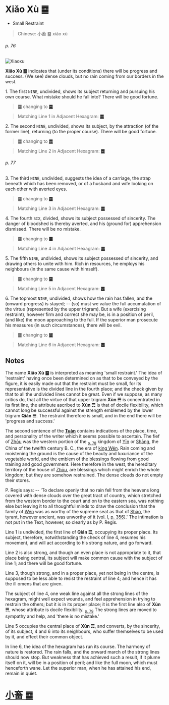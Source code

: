 # Xiǎo Xù ䷈

* Small Restraint

> Chinese: 小畜 ䷈ xiǎo xù

###### p. 76

![Xiaoxu](https://88o.io/wp-content/uploads/2018/09/09-e5b08fe7959cxiaoxu.jpg)

**Xiǎo Xù ䷈** indicates that (under its conditions) there will be progress and success. (We see) dense clouds, but no rain coming from our borders in the west.

1.<a name="9.1"></a> The first `NINE`, undivided, shows its subject returning and pursuing his own course. What mistake should he fall into? There will be good fortune.

> **䷈** changing to [**䷸**](e5b7bdxun.md)

> Matching Line 1 in Adjacent Hexagram: [**䷉**](e5b1a5lv.md#10.1)

2.<a name="9.2"></a> The second `NINE`, undivided, shows its subject, by the attraction (of the former line), returning (to the proper course). There will be good fortune.

> **䷈** changing to [**䷤**](e5aeb6e4babajiaren.md)

> Matching Line 2 in Adjacent Hexagram: [**䷉**](e5b1a5lv.md#10.2)

###### p. 77

3.<a name="9.3"></a> The third `NINE`, undivided, suggests the idea of a carriage, the strap beneath which has been removed, or of a husband and wife looking on each other with averted eyes.

> **䷈** changing to [**䷼**](e4b8ade5ad9azhongfu.md)

> Matching Line 3 in Adjacent Hexagram: [**䷉**](e5b1a5lv.md#10.3)

4.<a name="9.4"></a> The fourth `SIX`, divided, shows its subject possessed of sincerity. The danger of bloodshed is thereby averted, and his (ground for) apprehension dismissed. There will be no mistake.

> **䷈** changing to [**䷀**](e4b9beqian.md)

> Matching Line 4 in Adjacent Hexagram: [**䷉**](e5b1a5lv.md#10.4)

5.<a name="9.5"></a> The fifth `NINE`, undivided, shows its subject possessed of sincerity, and drawing others to unite with him. Rich in resources, he employs his neighbours (in the same cause with himself).

> **䷈** changing to [**䷙**](e5a4a7e89384daxu.md)

> Matching Line 5 in Adjacent Hexagram: [**䷉**](e5b1a5lv.md#10.5)

6.<a name="9.6"></a> The topmost `NINE`, undivided, shows how the rain has fallen, and the (onward progress) is stayed; -- (so) must we value the full accumulation of the virtue (represented by the upper trigram). But a wife (exercising restraint), however firm and correct she may be, is in a position of peril, (and like) the moon approaching to the full. If the superior man prosecute his measures (in such circumstances), there will be evil.

> **䷈** changing to [**䷄**](e99c80xu.md)

> Matching Line 6 in Adjacent Hexagram: [**䷉**](e5b1a5lv.md#10.6)

## Notes

The name **Xiǎo Xù ䷈** is interpreted as meaning 'small restraint.' The idea of 'restraint' having once been determined on as that to be conveyed by the figure,
it is easily made out that the restraint must be small, for its representative is the divided line in the fourth place; and the check given by that to all the undivided lines cannot be great. Even if we suppose, as many critics do, that all the virtue of that upper trigram **Xùn ☴** is concentrated in its first line, the attribute ascribed to **Xùn ☴** is that of docile flexibility, which cannot long be successful against the strength emblemed by the lower trigram **Qián ☰**. The restraint therefore is small, and in the end there will be 'progress and success.'

The second sentence of the [**Tuàn**](https://en.wikipedia.org/wiki/Ten_Wings) contains indications of the place, time, and personality of the writer which it seems possible to ascertain. The fief of [Zhōu](https://en.wikipedia.org/wiki/Zhou_dynasty) was the western portion of the <sub>[p. 78](e5b1a5lv.md#p-78)</sub> kingdom of [Yīn](https://en.wiktionary.org/wiki/殷代) or [Shāng](https://en.wikipedia.org/wiki/Shang_dynasty), the China of the twelfth century B. C., the era of [king Wén](https://en.wikipedia.org/wiki/King_Wen_of_Zhou). Rain coming and moistening the ground is the cause of the beauty and luxuriance of the vegetable world, and the emblem of the blessings flowing from good training and good government. Here therefore in the west, the hereditary territory of the house of [Zhōu](https://en.wikipedia.org/wiki/Zhou_dynasty), are blessings which might enrich the whole kingdom; but they are somehow restrained. The dense clouds do not empty their stores.

P. Regis says: -- 'To declare openly that no rain fell from the heavens long covered with dense clouds over the great tract of country, which stretched from the western border to the court and on to the eastern sea, was nothing else but leaving it to all thoughtful minds to draw the conclusion that the family of [Wén](https://en.wikipedia.org/wiki/King_Wen_of_Zhou) was as worthy of the supreme seat as that of [Shào](https://en.wikipedia.org/wiki/Duke_of_Shao), the tyrant, however ancient, was unworthy of it (vol. I, [p. 356](appendix03s1.md#p-356)).' The intimation is not put in the Text, however, so clearly as by P. Regis.

Line 1 is undivided, the first line of **Qián ☰**, occupying its proper place. Its subject, therefore, notwithstanding the check of line 4, resumes his movement, and will act according to his strong nature, and go forward.

Line 2 is also strong, and though an even place is not appropriate to it, that place being central, its subject will make common cause with the subject of line 1; and there will be good fortune.

Line 3, though strong, and in a proper place, yet not being in the centre, is supposed to be less able to resist the restraint of line 4; and hence it has the ill omens that are given.

The subject of line 4, one weak line against all the strong lines of the hexagram, might well expect wounds, and feel apprehension in trying to restrain the others; but it is in its proper place; it is the first line also of **Xùn ☴**, whose attribute is docile flexibility. <sub>[p. 79](e5b1a5lv.md#p-79)</sub> The strong lines are moved to sympathy and help, and 'there is no mistake.'

Line 5 occupies the central place of **Xùn ☴**, and converts, by the sincerity, of its subject, 4 and 6 into its neighbours, who suffer themselves to be used by it, and effect their common object.

In line 6, the idea of the hexagram has run its course. The harmony of nature is restored. The rain falls, and the onward march of the strong lines should now stop. But weakness that has achieved such a result, if it plume itself on it, will be in a position of peril; and like the full moon, which must henceforth wane. Let the superior man, when he has attained his end, remain in quiet.

# [小畜 ䷈](e5b08fe7959cxiaoxu_cn.md)
